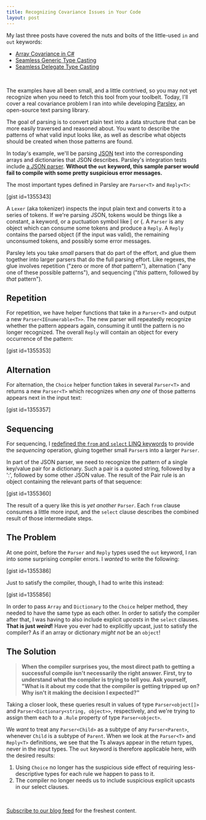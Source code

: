 ```yaml
---
title: Recognizing Covariance Issues in Your Code
layout: post
---
```


My last three posts have covered the nuts and bolts of the little-used <code>in</code> and <code>out</code> keywords:
<ul>
	<li><a href="http://www.headspring.com/2011/10/array-covariance-in-c">Array Covariance in C#</a></li>
	<li><a href="http://www.headspring.com/2011/10/seamless-generic-type-casting">Seamless Generic Type Casting</a></li>
	<li><a href="http://www.headspring.com/2011/11/seamless-delegate-type-casting">Seamless Delegate Type Casting</a></li>
</ul>
&nbsp;

The examples have all been small, and a little contrived, so you may not yet recognize when you need to fetch this tool from your toolbelt. Today, I'll cover a real covariance problem I ran into while developing <a href="http://github.com/plioi/Parsley">Parsley</a>, an open-source text parsing library.<!--more-->

The goal of parsing is to convert plain text into a data structure that can be more easily traversed and reasoned about. You want to describe the patterns of what valid input looks like, as well as describe what objects should be created when those patterns are found.

In today's example, we'll be parsing <a href="http://json.org/">JSON</a> text into the corresponding arrays and dictionaries that JSON describes. Parsley's integration tests include <a href="https://github.com/plioi/parsley/blob/91394b0f17606aea9a583ae49249da3567c53298/src/Parsley.Test/IntegrationTests/Json/JsonGrammar.cs">a JSON parser</a>. <strong>Without the <code>out</code> keyword, this sample parser would fail to compile with some pretty suspicious error messages.</strong>

The most important types defined in Parsley are <code>Parser&lt;T&gt;</code> and <code>Reply&lt;T&gt;</code>:

[gist id=1355343]

A <code>Lexer</code> (aka tokenizer) inspects the input plain text and converts it to a series of tokens. If we're parsing JSON, tokens would be things like a constant, a keyword, or a puctuation symbol like [ or {. A <code>Parser</code> is any object which can consume some tokens and produce a <code>Reply</code>. A <code>Reply</code> contains the parsed object (if the input was valid), the remaining unconsumed tokens, and possibly some error messages.

Parsley lets you take <em>small</em> parsers that do part of the effort, and glue them together into larger parsers that do the full parsing effort. Like regexes, the glue involves repetition ("zero or more of <em>that</em> pattern"), alternation ("any one of these possible patterns"), and sequencing ("<em>this</em> pattern, followed by <em>that</em> pattern").
<h2>Repetition</h2>
For repetition, we have helper functions that take in a <code>Parser&lt;T&gt;</code> and output a new <code>Parser&lt;IEnumerable&lt;T&gt;&gt;</code>. The new parser will repeatedly recognize whether the pattern appears again, consuming it until the pattern is no longer recognized. The overall <code>Reply</code> will contain an object for every occurrence of the pattern:

[gist id=1355353]
<h2>Alternation</h2>
For alternation, the <code>Choice</code> helper function takes in several <code>Parser&lt;T&gt;</code> and returns a new <code>Parser&lt;T&gt;</code> which recognizes when <em>any one</em> of those patterns appears next in the input text:

[gist id=1355357]
<h2>Sequencing</h2>
For sequencing, I <a href="http://www.headspring.com/2011/09/the-compilers-treatment-of-linq-syntax">redefined the <code>from</code> and <code>select</code> LINQ keywords</a> to provide the <em>sequencing</em> operation, gluing together small <code>Parser</code>s into a larger <code>Parser</code>.

In part of the JSON parser, we need to recognize the pattern of a single key/value pair for a dictionary. Such a pair is a quoted string, followed by a ':', followed by some other JSON value. The result of the Pair rule is an object containing the relevant parts of that sequence:

[gist id=1355360]

The result of a query like this is <em>yet another</em> <code>Parser</code>. Each <code>from</code> clause consumes a little more input, and the <code>select</code> clause describes the combined result of those intermediate steps.
<h2>The Problem</h2>
At one point, before the <code>Parser</code> and <code>Reply</code> types used the <code>out</code> keyword, I ran into some surprising compiler errors. I <em>wanted</em> to write the following:

[gist id=1355386]

Just to satisfy the compiler, though, I had to write this instead:

[gist id=1355856]

In order to pass <code>Array</code> and <code>Dictionary</code> to the <code>Choice</code> helper method, they needed to have the same type as each other. In order to satisfy the compiler after that, I was having to also include explicit <em>upcasts</em> in the <code>select</code> clauses. <strong>That is just <em>weird</em>!</strong> Have you ever had to explicitly upcast, just to satisfy the compiler? As if an array or dictionary <em>might not</em> be an <code>object</code>!
<h2>The Solution</h2>
<blockquote><strong>When the compiler surprises you, the most direct path to getting a successful compile isn't necessarily the right answer. First, try to understand what the compiler is trying to tell you. Ask yourself, "What is it about my code that the compiler is getting tripped up on? Why isn't it making the decision I expected?"</strong></blockquote>
Taking a closer look, these queries result in values of type <code>Parser&lt;object[]&gt;</code> and <code>Parser&lt;Dictionary&lt;string, object&gt;&gt;</code>, respectively, and we're trying to assign them each to a <code>.Rule</code> property of type <code>Parser&lt;object&gt;</code>.

We <em>want</em> to treat any <code>Parser&lt;Child&gt;</code> as a subtype of any <code>Parser&lt;Parent&gt;</code>, whenever <code>Child</code> is a subtype of <code>Parent</code>. When we look at the <code>Parser&lt;T&gt;</code> and <code>Reply&lt;T&gt;</code> definitions, we see that the Ts always appear in the return types, never in the input types. The <code>out</code> keyword is therefore applicable here, with the desired results:
<ol>
	<li>Using <code>Choice</code> no longer has the suspicious side effect of requiring less-descriptive types for each rule we happen to pass to it.</li>
	<li>The compiler no longer needs us to include suspicious explicit upcasts in our select clauses.</li>
</ol>
&nbsp;

<a href="http://www.headspring.com/feed" target="_blank">Subscribe to our blog feed</a> for the freshest content.